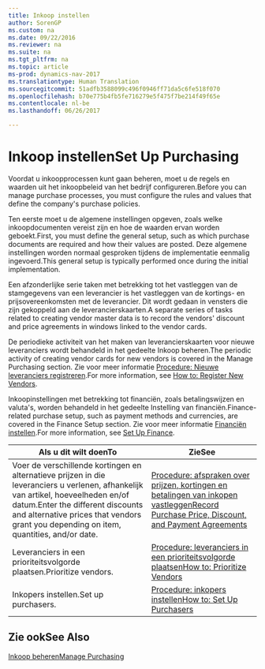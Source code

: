 ```yaml
---
title: Inkoop instellen
author: SorenGP
ms.custom: na
ms.date: 09/22/2016
ms.reviewer: na
ms.suite: na
ms.tgt_pltfrm: na
ms.topic: article
ms-prod: dynamics-nav-2017
ms.translationtype: Human Translation
ms.sourcegitcommit: 51adfb3588099c496f0946ff71da5c6fe518f070
ms.openlocfilehash: b70e775b4fb5fe716279e5f475f7be214f49f65e
ms.contentlocale: nl-be
ms.lasthandoff: 06/26/2017

---
```


# <a name="set-up-purchasing"></a><span data-ttu-id="5be76-102">Inkoop instellen</span><span class="sxs-lookup"><span data-stu-id="5be76-102">Set Up Purchasing</span></span>
<span data-ttu-id="5be76-103">Voordat u inkoopprocessen kunt gaan beheren, moet u de regels en waarden uit het inkoopbeleid van het bedrijf configureren.</span><span class="sxs-lookup"><span data-stu-id="5be76-103">Before you can manage purchase processes, you must configure the rules and values that define the company's purchase policies.</span></span>

<span data-ttu-id="5be76-104">Ten eerste moet u de algemene instellingen opgeven, zoals welke inkoopdocumenten vereist zijn en hoe de waarden ervan worden geboekt.</span><span class="sxs-lookup"><span data-stu-id="5be76-104">First, you must define the general setup, such as which purchase documents are required and how their values are posted.</span></span> <span data-ttu-id="5be76-105">Deze algemene instellingen worden normaal gesproken tijdens de implementatie eenmalig ingevoerd.</span><span class="sxs-lookup"><span data-stu-id="5be76-105">This general setup is typically performed once during the initial implementation.</span></span>

<span data-ttu-id="5be76-106">Een afzonderlijke serie taken met betrekking tot het vastleggen van de stamgegevens van een leverancier is het vastleggen van de kortings- en prijsovereenkomsten met de leverancier. Dit wordt gedaan in vensters die zijn gekoppeld aan de leverancierskaarten.</span><span class="sxs-lookup"><span data-stu-id="5be76-106">A separate series of tasks related to creating vendor master data is to record the vendors' discount and price agreements in windows linked to the vendor cards.</span></span>

<span data-ttu-id="5be76-107">De periodieke activiteit van het maken van leverancierskaarten voor nieuwe leveranciers wordt behandeld in het gedeelte Inkoop beheren.</span><span class="sxs-lookup"><span data-stu-id="5be76-107">The periodic activity of creating vendor cards for new vendors is covered in the Manage Purchasing section.</span></span> <span data-ttu-id="5be76-108">Zie voor meer informatie [Procedure: Nieuwe leveranciers registreren](purchasing-how-register-new-vendors.md).</span><span class="sxs-lookup"><span data-stu-id="5be76-108">For more information, see [How to: Register New Vendors](purchasing-how-register-new-vendors.md).</span></span>

<span data-ttu-id="5be76-109">Inkoopinstellingen met betrekking tot financiën, zoals betalingswijzen en valuta's, worden behandeld in het gedeelte Instelling van financiën.</span><span class="sxs-lookup"><span data-stu-id="5be76-109">Finance-related purchase setup, such as payment methods and currencies, are covered in the Finance Setup section.</span></span> <span data-ttu-id="5be76-110">Zie voor meer informatie [Financiën instellen](finance-setup-setup-finance-setup.md).</span><span class="sxs-lookup"><span data-stu-id="5be76-110">For more information, see [Set Up Finance](finance-setup-setup-finance-setup.md).</span></span>

|<span data-ttu-id="5be76-111">Als u dit wilt doen</span><span class="sxs-lookup"><span data-stu-id="5be76-111">To</span></span> |<span data-ttu-id="5be76-112">Zie</span><span class="sxs-lookup"><span data-stu-id="5be76-112">See</span></span> |
|---|----|
|<span data-ttu-id="5be76-113">Voer de verschillende kortingen en alternatieve prijzen in die leveranciers u verlenen, afhankelijk van artikel, hoeveelheden en/of datum.</span><span class="sxs-lookup"><span data-stu-id="5be76-113">Enter the different discounts and alternative prices that vendors grant you depending on item, quantities, and/or date.</span></span>|[<span data-ttu-id="5be76-114">Procedure: afspraken over prijzen, kortingen en betalingen van inkopen vastleggen</span><span class="sxs-lookup"><span data-stu-id="5be76-114">Record Purchase Price, Discount, and Payment Agreements</span></span>](purchasing-how-record-purchase-price-discount-payment-agreements.md)|
|<span data-ttu-id="5be76-115">Leveranciers in een prioriteitsvolgorde plaatsen.</span><span class="sxs-lookup"><span data-stu-id="5be76-115">Prioritize vendors.</span></span>|[<span data-ttu-id="5be76-116">Procedure: leveranciers in een prioriteitsvolgorde plaatsen</span><span class="sxs-lookup"><span data-stu-id="5be76-116">How to: Prioritize Vendors</span></span>](purchasing-how-prioritize-vendors.md)|
|<span data-ttu-id="5be76-117">Inkopers instellen.</span><span class="sxs-lookup"><span data-stu-id="5be76-117">Set up purchasers.</span></span>|[<span data-ttu-id="5be76-118">Procedure: inkopers instellen</span><span class="sxs-lookup"><span data-stu-id="5be76-118">How to: Set Up Purchasers</span></span>](purchasing-how-setup-purchasers.md)|

## <a name="see-also"></a><span data-ttu-id="5be76-119">Zie ook</span><span class="sxs-lookup"><span data-stu-id="5be76-119">See Also</span></span>
[<span data-ttu-id="5be76-120">Inkoop beheren</span><span class="sxs-lookup"><span data-stu-id="5be76-120">Manage Purchasing</span></span>](purchasing-manage-purchasing.md)

